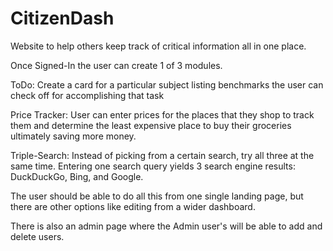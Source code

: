 # CitizenDash
Website to help others keep track of critical information all in one place.

Once Signed-In the user can create 1 of 3 modules. 

ToDo: Create a card for a particular subject listing benchmarks the user can check off for accomplishing that task

Price Tracker: User can enter prices for the places that they shop to track them and determine the least expensive place to buy their groceries ultimately saving more money.

Triple-Search: Instead of picking from a certain search, try all three at the same time. Entering one search query yields 3 search engine results: DuckDuckGo, Bing, and Google.

The user should be able to do all this from one single landing page, but there are other options like editing from a wider dashboard.

There is also an admin page where the Admin user's will be able to add and delete users.
